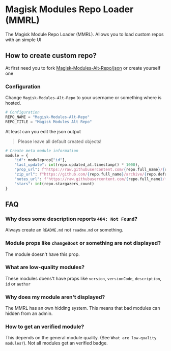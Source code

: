 # Magisk Modules Repo Loader (MMRL)

The Magisk Module Repo Loader (MMRL). Allows you to load custom repos with an simple UI

## How to create custom repo?

At first need you to fork [Magisk-Modules-Alt-Repo/json](https://github.com/Magisk-Modules-Alt-Repo/json) or create yourself one

### Configuration

Change `Magisk-Modules-Alt-Repo` to your username or something where is hosted.

```py
# Configuration
REPO_NAME = "Magisk-Modules-Alt-Repo"
REPO_TITLE = "Magisk Modules Alt Repo"
```

At least can you edit the json output

> Please leave all default created objects!

```py
# Create meta module information
module = {
    "id": moduleprop["id"],
    "last_update": int(repo.updated_at.timestamp() * 1000),
    "prop_url": f"https://raw.githubusercontent.com/{repo.full_name}/{repo.default_branch}/module.prop",
    "zip_url": f"https://github.com/{repo.full_name}/archive/{repo.default_branch}.zip",
    "notes_url": f"https://raw.githubusercontent.com/{repo.full_name}/{repo.default_branch}/README.md",
    "stars": int(repo.stargazers_count)
}
```

## FAQ

### Why does some description reports `404: Not Found`?

Always create an `README.md` not `readme.md` or something.

### Module props like `changeBoot` or something are not displayed?

The module doesn't have this prop.

### What are low-quality modules?

These modules doens't have props like `version`, `versionCode`, `description`, `id` or `author`

### Why does my module aren't displayed?

The MMRL has an own hidding system. This means that bad modules can hidden from an admin.

### How to get an verified module?

This depends on the general module quality. (See `What are low-quality modules?`). Not all modules get an verified badge.
